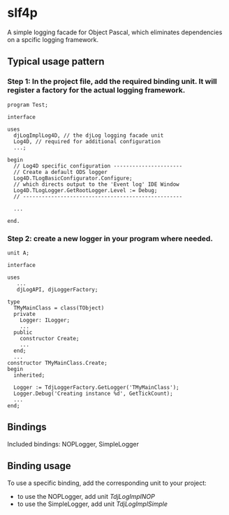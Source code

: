 # slf4p
A simple logging facade for Object Pascal, which eliminates dependencies on a spcific logging framework.


## Typical usage pattern

### Step 1: In the project file, add the required binding unit. It will register a factory for the actual logging framework.


    program Test;
    
    interface
    
    uses
      djLogImplLog4D, // the djLog logging facade unit
      Log4D, // required for additional configuration
      ...;
      
    begin
      // Log4D specific configuration ----------------------
      // Create a default ODS logger
      Log4D.TLogBasicConfigurator.Configure;
      // which directs output to the 'Event log' IDE Window
      Log4D.TLogLogger.GetRootLogger.Level := Debug;
      // ---------------------------------------------------
      
      ...
      
    end.


### Step 2: create a new logger in your program where needed. 


    unit A;
    
    interface
    
    uses 
       ...
       djLogAPI, djLoggerFactory;
       
    type
      TMyMainClass = class(TObject)
      private
        Logger: ILogger;
        ...
      public
        constructor Create;
        ...
      end;
      ...
    constructor TMyMainClass.Create;
    begin
      inherited;
      
      Logger := TdjLoggerFactory.GetLogger('TMyMainClass');
      Logger.Debug('Creating instance %d', GetTickCount);
      ...
    end;
    
     
Bindings
--------

Included bindings: NOPLogger, SimpleLogger

Binding usage
-------------

To use a specific binding, add the corresponding unit to your project:

* to use the NOPLogger, add unit *TdjLogImplNOP*
* to use the SimpleLogger, add unit *TdjLogImplSimple*

